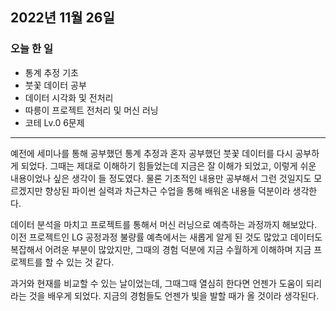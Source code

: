 ## 2022년 11월 26일

### 오늘 한 일
- 통계 추정 기초
- 붓꽃 데이터 공부
- 데이터 시각화 및 전처리
- 따릉이 프로젝트 전처리 및 머신 러닝
- 코테 Lv.0 6문제

---

예전에 세미나를 통해 공부했던 통계 추정과 혼자 공부했던 붓꽃 데이터를 다시 공부하게 되었다. 그때는 제대로 이해하기 힘들었는데 지금은 잘 이해가 되었고, 이렇게 쉬운 내용이었나
싶은 생각이 들 정도였다. 물론 기초적인 내용만 공부해서 그런 것일지도 모르겠지만 향상된 파이썬 실력과 차근차근 수업을 통해 배워온 내용들 덕분이라 생각한다.

데이터 분석을 마치고 프로젝트를 통해서 머신 러닝으로 예측하는 과정까지 해보았다. 이전 프로젝트인 LG 공정과정 불량률 예측에서는 새롭게 알게 된 것도 많았고 데이터도 복잡해서 
어려운 부분이 많았지만, 그때의 경험 덕분에 지금 수월하게 이해하며 지금 프로젝트를 할 수 있는 것 같다.

과거와 현재를 비교할 수 있는 날이었는데, 그때그때 열심히 한다면 언젠가 도움이 되리라는 것을 배우게 되었다. 지금의 경험들도 언젠가 빛을 발할 때가 올 것이라 생각된다.
